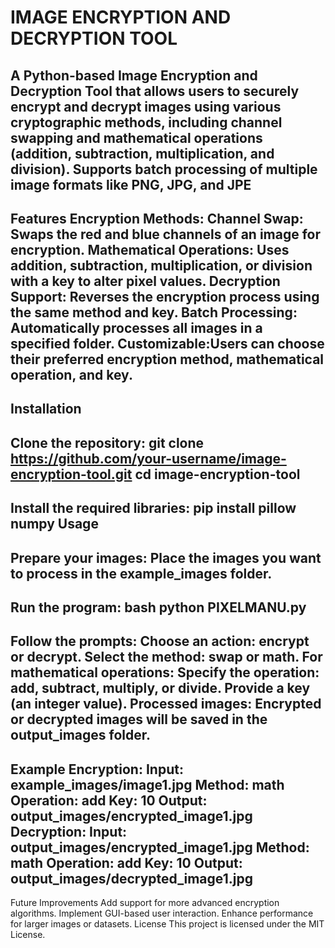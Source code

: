 # IMAGE ENCRYPTION AND DECRYPTION TOOL
A Python-based Image Encryption and Decryption Tool that allows users to securely encrypt and decrypt images using various cryptographic methods, including channel swapping and mathematical operations (addition, subtraction, multiplication, and division). Supports batch processing of multiple image formats like PNG, JPG, and JPE
----------------------
Features
Encryption Methods:
Channel Swap: Swaps the red and blue channels of an image for encryption.
Mathematical Operations: Uses addition, subtraction, multiplication, or division with a key to alter pixel values.
Decryption Support: Reverses the encryption process using the same method and key.
Batch Processing: Automatically processes all images in a specified folder.
Customizable:Users can choose their preferred encryption method, mathematical operation, and key. 
-----------------------
Installation
----------------------
Clone the repository:
git clone https://github.com/your-username/image-encryption-tool.git
cd image-encryption-tool
----------------------
Install the required libraries:
pip install pillow numpy
Usage
----------------------
Prepare your images:
Place the images you want to process in the example_images folder.
----------------------
Run the program:
bash
python PIXELMANU.py
----------------------
Follow the prompts:
Choose an action: encrypt or decrypt.
Select the method: swap or math.
For mathematical operations:
Specify the operation: add, subtract, multiply, or divide.
Provide a key (an integer value).
Processed images:
Encrypted or decrypted images will be saved in the output_images folder.
------------------------------------
Example
Encryption:
Input: example_images/image1.jpg
Method: math
Operation: add
Key: 10
Output: output_images/encrypted_image1.jpg
Decryption:
Input: output_images/encrypted_image1.jpg
Method: math
Operation: add
Key: 10
Output: output_images/decrypted_image1.jpg
-----------------------------------
Future Improvements
Add support for more advanced encryption algorithms.
Implement GUI-based user interaction.
Enhance performance for larger images or datasets.
License
This project is licensed under the MIT License.
